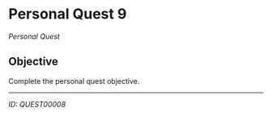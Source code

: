 # Personal Quest 9

*Personal Quest*

## Objective
Complete the personal quest objective.

---
*ID: QUEST00008*